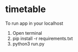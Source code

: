 # timetable
To run app in your localhost  <br/>
  1. Open terminal <br/>
  2. pip install -r requirements.txt <br/>
  3. python3 run.py <br/>
